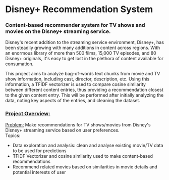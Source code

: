 # Disney+ Recommendation System
### Content-based recommender system for TV shows and movies on the Disney+ streaming service. 

Disney's recent addition to the streaming service environment, Disney+, has been steadily growing with many additions in content across regions. With an enormous library of more than 500 films, 15,000 TV episodes, and 80 Disney+ originals, it's easy to get lost in the plethora of content available for consumation. 

This project aims to analyze bag-of-words text chunks from movie and TV show information, including cast, director, description, etc. Using this information, a TFIDF vectorizer is used to compare cosine similarity between different content entries, thus providing a recommendation closest to the given content entry. This will be performed after initially analyzing the data, noting key aspects of the entries, and cleaning the dataset.

### [Project Overview:](https://github.com/kevinjin21/SpringboardProjects/tree/main/Disney%20Recommendation%20Mini-Project)
<u>Problem:</u> Make recommendations for TV shows/movies from Disney's Disney+ streaming service based on user preferences.
<br>Topics:
* Data exploration and analysis: clean and analyse existing movie/TV data to be used for predictions
* TFIDF Vectorizer and cosine similarity used to make content-based recommendations
* Recommend related movies based on similarities in movie details and potential interests of user
